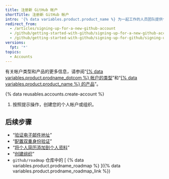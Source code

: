 ```yaml
---
title: 注册新 GitHub 帐户
shortTitle: 注册新 GitHub 帐户
intro: '{% data variables.product.product_name %} 为一起工作的人员团队提供个人和组织的用户帐户。'
redirect_from:
  - /articles/signing-up-for-a-new-github-account
  - /github/getting-started-with-github/signing-up-for-a-new-github-account
  - /github/getting-started-with-github/signing-up-for-github/signing-up-for-a-new-github-account
versions:
  fpt: '*'
topics:
  - Accounts
---
```


有关帐户类型和产品的更多信息，请参阅“[{% data variables.product.prodname_dotcom %} 帐户的类型](/articles/types-of-github-accounts)”和“[{% data variables.product.product_name %} 的产品](/articles/github-s-products)”。

{% data reusables.accounts.create-account %}
1. 按照提示操作，创建您的个人帐户或组织。

## 后续步骤

- “[验证电子邮件地址](/articles/verifying-your-email-address)”
- “[配置双重身份验证](/articles/configuring-two-factor-authentication)”
- “[将个人简历添加到个人资料](/articles/adding-a-bio-to-your-profile)”
- “[创建组织](/articles/creating-a-new-organization-from-scratch)”
- `github/roadmap` 仓库中的 [ {% data variables.product.prodname_roadmap %} ]({% data variables.product.prodname_roadmap_link %})
